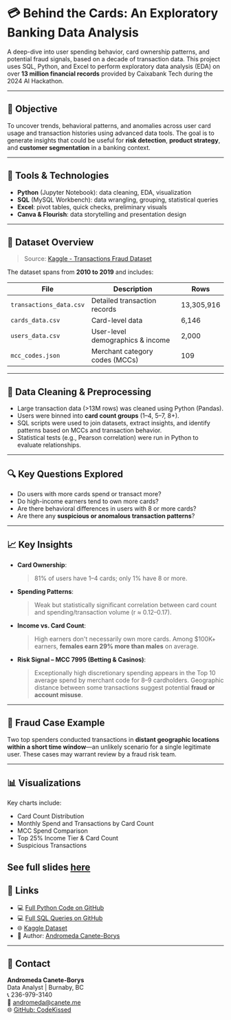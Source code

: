 # 💳 Behind the Cards: An Exploratory Banking Data Analysis

A deep-dive into user spending behavior, card ownership patterns, and potential fraud signals, based on a decade of transaction data. This project uses SQL, Python, and Excel to perform exploratory data analysis (EDA) on over **13 million financial records** provided by Caixabank Tech during the 2024 AI Hackathon.

---

## 📌 Objective

To uncover trends, behavioral patterns, and anomalies across user card usage and transaction histories using advanced data tools. The goal is to generate insights that could be useful for **risk detection**, **product strategy**, and **customer segmentation** in a banking context.

---

## 🧰 Tools & Technologies

- **Python** (Jupyter Notebook): data cleaning, EDA, visualization
- **SQL** (MySQL Workbench): data wrangling, grouping, statistical queries
- **Excel**: pivot tables, quick checks, preliminary visuals
- **Canva & Flourish**: data storytelling and presentation design

---

## 📂 Dataset Overview

> Source: [Kaggle - Transactions Fraud Dataset](https://www.kaggle.com/datasets/computingvictor/transactions-fraud-datasets)

The dataset spans from **2010 to 2019** and includes:

| File | Description | Rows |
|------|-------------|------|
| `transactions_data.csv` | Detailed transaction records | 13,305,916 |
| `cards_data.csv` | Card-level data | 6,146 |
| `users_data.csv` | User-level demographics & income | 2,000 |
| `mcc_codes.json` | Merchant category codes (MCCs) | 109 |

---

## 🧼 Data Cleaning & Preprocessing

- Large transaction data (>13M rows) was cleaned using Python (Pandas).
- Users were binned into **card count groups** (1–4, 5–7, 8+).
- SQL scripts were used to join datasets, extract insights, and identify patterns based on MCCs and transaction behavior.
- Statistical tests (e.g., Pearson correlation) were run in Python to evaluate relationships.

---

## 🔍 Key Questions Explored

- Do users with more cards spend or transact more?
- Do high-income earners tend to own more cards?
- Are there behavioral differences in users with 8 or more cards?
- Are there any **suspicious or anomalous transaction patterns**?

---

## 📈 Key Insights

- **Card Ownership**:  
  > 81% of users have 1–4 cards; only 1% have 8 or more.

- **Spending Patterns**:  
  > Weak but statistically significant correlation between card count and spending/transaction volume (r ≈ 0.12–0.17).

- **Income vs. Card Count**:  
  > High earners don't necessarily own more cards. Among $100K+ earners, **females earn 29% more than males** on average.

- **Risk Signal – MCC 7995 (Betting & Casinos)**:  
  > Exceptionally high discretionary spending appears in the Top 10 average spend  by merchant code for 8–9 cardholders. Geographic distance between some transactions suggest potential **fraud or account misuse**.

---

## 🚨 Fraud Case Example

Two top spenders conducted transactions in **distant geographic locations within a short time window**—an unlikely scenario for a single legitimate user. These cases may warrant review by a fraud risk team.

---

## 📊 Visualizations

Key charts include:

- Card Count Distribution
- Monthly Spend and Transactions by Card Count
- MCC Spend Comparison
- Top 25% Income Tier & Card Count
- Suspicious Transactions

See full slides [here](https://www.canva.com/design/DAGmz39dzx8/hMsHnhsICrkRvahy_0jIOQ/edit?utm_content=DAGmz39dzx8&utm_campaign=designshare&utm_medium=link2&utm_source=sharebutton)
---
## 🔗 Links

- 💻 [Full Python Code on GitHub](https://github.com/CodeKissed/Behind-The-Cards/tree/main/Python)
- 💻 [Full SQL Queries on GitHub](https://github.com/CodeKissed/Behind-The-Cards/blob/main/SQL/queries.sql)
- 🌐 [Kaggle Dataset](https://www.kaggle.com/datasets/computingvictor/transactions-fraud-datasets)
- 🧠 Author: [Andromeda Canete-Borys](mailto:andromeda@canete.me)

---

## 💬 Contact

**Andromeda Canete-Borys**  
Data Analyst | Burnaby, BC  
📞 236-979-3140  
📧 andromeda@canete.me  
🌐 [GitHub: CodeKissed](https://github.com/CodeKissed)
